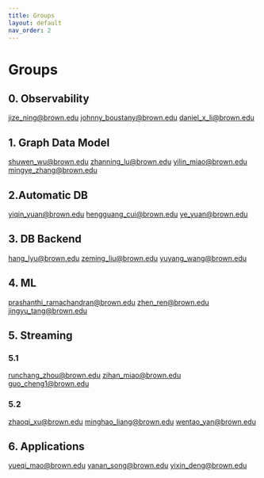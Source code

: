 ```yaml
---
title: Groups
layout: default
nav_order: 2
---
```


# Groups

## 0. Observability
jize_ning@brown.edu
johnny_boustany@brown.edu
daniel_x_li@brown.edu

## 1. Graph Data Model
shuwen_wu@brown.edu
zhanning_lu@brown.edu
yilin_miao@brown.edu
mingye_zhang@brown.edu

## 2.Automatic DB
yiqin_yuan@brown.edu
hengguang_cui@brown.edu
ye_yuan@brown.edu

## 3. DB Backend
hang_lyu@brown.edu
zeming_liu@brown.edu
yuyang_wang@brown.edu

## 4. ML
prashanthi_ramachandran@brown.edu
zhen_ren@brown.edu
jingyu_tang@brown.edu

## 5. Streaming
### 5.1 
runchang_zhou@brown.edu
zihan_miao@brown.edu
guo_cheng1@brown.edu

### 5.2
zhaoqi_xu@brown.edu
minghao_liang@brown.edu
wentao_yan@brown.edu

## 6. Applications
yueqi_mao@brown.edu
yanan_song@brown.edu
yixin_deng@brown.edu